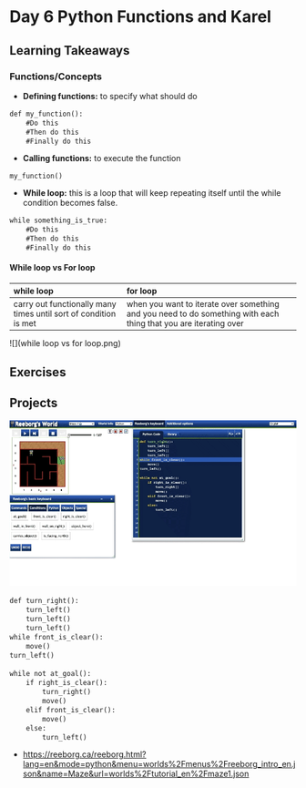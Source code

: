 # Day 6 Python Functions and Karel

## Learning Takeaways 
### Functions/Concepts 
* **Defining functions:** to specify what should do 
```
def my_function():
    #Do this
    #Then do this
    #Finally do this
```
* **Calling functions:** to execute the function
```
my_function()
```

* **While loop:** this is a loop that will keep repeating itself until the while condition becomes false.
```
while something_is_true:
    #Do this
    #Then do this
    #Finally do this
```
#### While loop vs For loop 
|while loop        |for loop        | 
| :------------- |:-------------| 
|carry out functionally many times until sort of condition is met     | when you want to iterate over something and you need to do something with each thing that you are iterating over | 

 ![](while loop vs for loop.png)


## Exercises 

## Projects 
![](lost_in_maze.gif)
```
def turn_right():
    turn_left()
    turn_left()
    turn_left()
while front_is_clear():
    move()
turn_left()

while not at_goal():
    if right_is_clear():
        turn_right()
        move()
    elif front_is_clear():
        move()
    else:
        turn_left()
```
* https://reeborg.ca/reeborg.html?lang=en&mode=python&menu=worlds%2Fmenus%2Freeborg_intro_en.json&name=Maze&url=worlds%2Ftutorial_en%2Fmaze1.json


